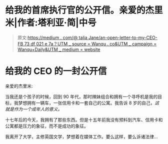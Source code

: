 # 给我的首席执行官的公开信。亲爱的杰里米|作者:塔利亚·简|中号

> 原文:[https://medium . com/@ talia Jane/an-open-letter-to-my-CEO-FB 73 df 021 e 7a？UTM _ source = Wanqu . co&UTM _ campaign = Wanqu+Daily&UTM _ medium = website](https://medium.com/@taliajane/an-open-letter-to-my-ceo-fb73df021e7a?utm_source=wanqu.co&utm_campaign=Wanqu+Daily&utm_medium=website)

# 给我的 CEO 的一封公开信

亲爱的杰里米:

当我还是个孩子的时候，回到 90 年代，那时辣妹组合和拥有一个寻呼机是我的目标，我梦想拥有一辆车，一张信用卡和一套自己的公寓。我告诉 8 岁的自己，*这就是作为一个成年人的意义。*

十七年后的今天，我拥有了那些东西。但是十五年前我没有预料到汽车、信用卡和公寓都是压力的象征，而不是成功的象征。

我离开了大学，主修英国文学，梦想着在媒体工作。要么这样，要么诉诸法律…
